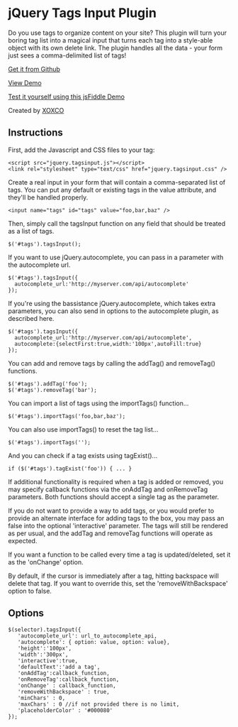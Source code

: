 # jQuery Tags Input Plugin 

Do you use tags to organize content on your site? 
This plugin will turn your boring tag list into a 
magical input that turns each tag into a style-able 
object with its own delete link. The plugin handles 
all the data - your form just sees a comma-delimited 
list of tags!

[Get it from Github](https://github.com/xoxco/jQuery-Tags-Input)

[View Demo](http://xoxco.com/projects/code/tagsinput/)

[Test it yourself using this jsFiddle Demo](http://jsfiddle.net/7aDak/)

Created by [XOXCO](http://xoxco.com)


## Instructions

First, add the Javascript and CSS files to your <head> tag:

	<script src="jquery.tagsinput.js"></script>
	<link rel="stylesheet" type="text/css" href="jquery.tagsinput.css" />

Create a real input in your form that will contain a comma-separated list of 
tags. You can put any default or existing tags in the value attribute, and 
they'll be handled properly.

	<input name="tags" id="tags" value="foo,bar,baz" />

Then, simply call the tagsInput function on any field that should be treated as
a list of tags.

	$('#tags').tagsInput();

If you want to use jQuery.autocomplete, you can pass in a parameter with the 
autocomplete url.

	$('#tags').tagsInput({
	  autocomplete_url:'http://myserver.com/api/autocomplete'
	});

If you're using the bassistance jQuery.autocomplete, which takes extra 
parameters, you can also send in options to the autocomplete plugin, as 
described here.

	$('#tags').tagsInput({    
	  autocomplete_url:'http://myserver.com/api/autocomplete',
	  autocomplete:{selectFirst:true,width:'100px',autoFill:true}
	});

You can add and remove tags by calling the addTag() and removeTag() functions.

	$('#tags').addTag('foo');
	$('#tags').removeTag('bar');

You can import a list of tags using the importTags() function...

	$('#tags').importTags('foo,bar,baz');

You can also use importTags() to reset the tag list...

	$('#tags').importTags('');

And you can check if a tag exists using tagExist()...

	if ($('#tags').tagExist('foo')) { ... }

If additional functionality is required when a tag is added or removed, you may
specify callback functions via the onAddTag and onRemoveTag parameters.  Both 
functions should accept a single tag as the parameter.

If you do not want to provide a way to add tags, or you would prefer to provide 
an alternate interface for adding tags to the box, you may pass an false into 
the optional 'interactive' parameter. The tags will still be rendered as per 
usual, and the addTag and removeTag functions will operate as expected.   

If you want a function to be called every time a tag is updated/deleted, set it
as the 'onChange' option.

By default, if the cursor is immediately after a tag, hitting backspace will 
delete that tag. If you want to override this, set the 'removeWithBackspace' 
option to false.

## Options

	$(selector).tagsInput({
	   'autocomplete_url': url_to_autocomplete_api,
	   'autocomplete': { option: value, option: value},
	   'height':'100px',
	   'width':'300px',
	   'interactive':true,
	   'defaultText':'add a tag',
	   'onAddTag':callback_function,
	   'onRemoveTag':callback_function,
	   'onChange' : callback_function,
	   'removeWithBackspace' : true,
	   'minChars' : 0,
	   'maxChars' : 0 //if not provided there is no limit,
	   'placeholderColor' : '#000080'
	});
